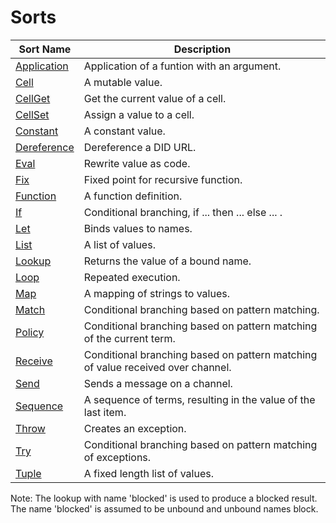 # Sorts

| Sort Name     | Description |
|---------------|-------------|
| [Application](./sorts/application.md) | Application of a funtion with an argument. |
| [Cell](./sorts/cell.md) | A mutable value. |
| [CellGet](./sorts/cell_set.md) | Get the current value of a cell. |
| [CellSet](./sorts/cell_set.md) | Assign a value to a cell. |
| [Constant](./sorts/constant.md) | A constant value. |
| [Dereference](./sorts/dereference.md) | Dereference a DID URL. |
| [Eval](./sorts/eval.md) | Rewrite value as code. |
| [Fix](./sorts/fix.md) | Fixed point for recursive function. |
| [Function](./sorts/function.md) | A function definition. |
| [If](./sorts/if.md) | Conditional branching, if ... then ... else ... . |
| [Let](./sorts/let_in.md) | Binds values to names. |
| [List](./sorts/list.md) | A list of values. |
| [Lookup](./sorts/lookup.md) | Returns the value of a bound name. |
| [Loop](./sorts/loop.md) | Repeated execution. |
| [Map](./sorts/map.md) | A mapping of strings to values. |
| [Match](./sorts/match.md) | Conditional branching based on pattern matching. |
| [Policy](./sorts/policy.md) | Conditional branching based on pattern matching of the current term. |
| [Receive](./sorts/receive.md) | Conditional branching based on pattern matching of value received over channel. |
| [Send](./sorts/send.md) | Sends a message on a channel. |
| [Sequence](./sorts/sequence.md) | A sequence of terms, resulting in the value of the last item. |
| [Throw](./sorts/throw.md) | Creates an exception. |
| [Try](./sorts/try.md) | Conditional branching based on pattern matching of exceptions. |
| [Tuple](./sorts/tuple.md) | A fixed length list of values. |



Note: The lookup with name 'blocked' is used to produce a blocked result. The name 'blocked' is assumed to be unbound and unbound names block.